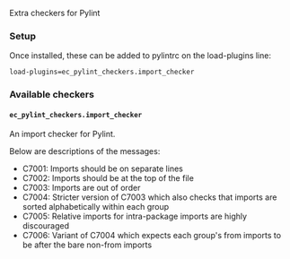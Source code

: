 Extra checkers for Pylint

### Setup

Once installed, these can be added to pylintrc on the load-plugins line:

    load-plugins=ec_pylint_checkers.import_checker

### Available checkers

#### `ec_pylint_checkers.import_checker`

An import checker for Pylint.

Below are descriptions of the messages:

- C7001: Imports should be on separate lines
- C7002: Imports should be at the top of the file
- C7003: Imports are out of order
- C7004: Stricter version of C7003 which also checks that imports are sorted
    alphabetically within each group
- C7005: Relative imports for intra-package imports are highly discouraged
- C7006: Variant of C7004 which expects each group's from imports to be after
    the bare non-from imports

